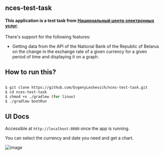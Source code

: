 ## nces-test-task ##

#### This application is a test task from [Национальный центр электронных услуг](https://nces.by/).


There's support for the following features:

* Getting data from the API of the National Bank of the Republic of Belarus on the change in the exchange rate of a given currency for a given period of time and displaying it on a graph.

## How to run this?
```bash

$ git clone https://github.com/EvgenyLeshevich/nces-test-task.git
$ cd nces-test-task
$ chmod +x ./gradlew (for linux)
$ ./gradlew bootRun
```

## UI Docs ##

Accessible at `http://localhost:8080` once the app is running.

You can select the currency and date you need and get a chart.

![image](https://user-images.githubusercontent.com/73518823/199078736-81c18c62-5c20-485c-86f1-e98196ec8c56.png)
